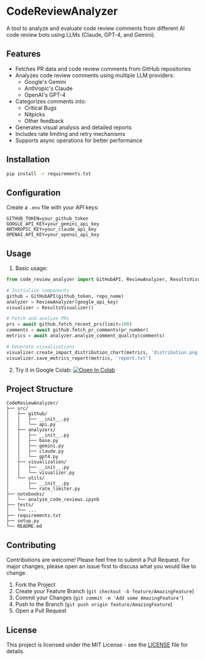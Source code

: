 # CodeReviewAnalyzer

A tool to analyze and evaluate code review comments from different AI code review bots using LLMs (Claude, GPT-4, and Gemini).

## Features

- Fetches PR data and code review comments from GitHub repositories
- Analyzes code review comments using multiple LLM providers:
  - Google's Gemini
  - Anthropic's Claude
  - OpenAI's GPT-4
- Categorizes comments into:
  - Critical Bugs
  - Nitpicks
  - Other feedback
- Generates visual analysis and detailed reports
- Includes rate limiting and retry mechanisms
- Supports async operations for better performance

## Installation

```bash
pip install -r requirements.txt
```

## Configuration

Create a `.env` file with your API keys:

```env
GITHUB_TOKEN=your_github_token
GOOGLE_API_KEY=your_gemini_api_key
ANTHROPIC_KEY=your_claude_api_key
OPENAI_API_KEY=your_openai_api_key
```

## Usage

1. Basic usage:

```python
from code_review_analyzer import GitHubAPI, ReviewAnalyzer, ResultsVisualizer

# Initialize components
github = GitHubAPI(github_token, repo_name)
analyzer = ReviewAnalyzer(google_api_key)
visualizer = ResultsVisualizer()

# Fetch and analyze PRs
prs = await github.fetch_recent_prs(limit=100)
comments = await github.fetch_pr_comments(pr_number)
metrics = await analyzer.analyze_comment_quality(comments)

# Generate visualizations
visualizer.create_impact_distribution_chart(metrics, 'distribution.png')
visualizer.save_metrics_report(metrics, 'report.txt')
```

2. Try it in Google Colab: [![Open In Colab](https://colab.research.google.com/assets/colab-badge.svg)](https://colab.research.google.com/github/yourusername/CodeReviewAnalyzer/blob/main/notebooks/analyze_code_reviews.ipynb)

## Project Structure

```
CodeReviewAnalyzer/
├── src/
│   ├── github/
│   │   ├── __init__.py
│   │   └── api.py
│   ├── analyzers/
│   │   ├── __init__.py
│   │   ├── base.py
│   │   ├── gemini.py
│   │   ├── claude.py
│   │   └── gpt4.py
│   ├── visualization/
│   │   ├── __init__.py
│   │   └── visualizer.py
│   └── utils/
│       ├── __init__.py
│       └── rate_limiter.py
├── notebooks/
│   └── analyze_code_reviews.ipynb
├── tests/
│   └── ...
├── requirements.txt
├── setup.py
└── README.md
```

## Contributing

Contributions are welcome! Please feel free to submit a Pull Request. For major changes, please open an issue first to discuss what you would like to change.

1. Fork the Project
2. Create your Feature Branch (`git checkout -b feature/AmazingFeature`)
3. Commit your Changes (`git commit -m 'Add some AmazingFeature'`)
4. Push to the Branch (`git push origin feature/AmazingFeature`)
5. Open a Pull Request

## License

This project is licensed under the MIT License - see the [LICENSE](LICENSE) file for details.

